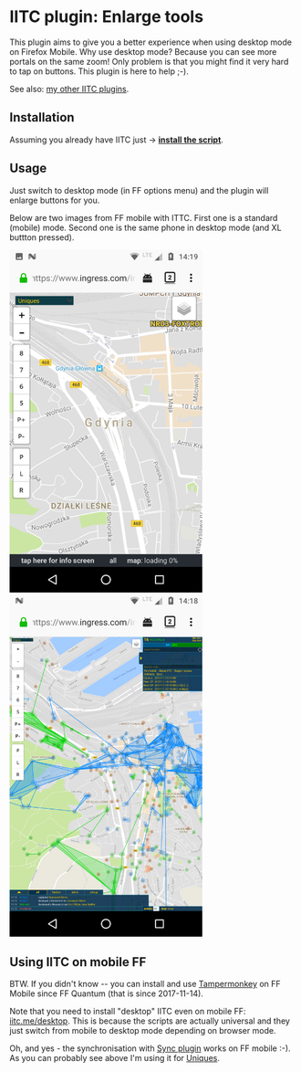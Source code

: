 # IITC plugin: Enlarge tools

This plugin aims to give you a better experience when using desktop mode on Firefox Mobile. Why use desktop mode? Because you can see more portals on the same zoom! Only problem is that you might find it very hard to tap on buttons. This plugin is here to help ;-).

See also: [my other IITC plugins](https://github.com/search?q=user%3AEccenux+iitc-plugin&type=Repositories).

Installation
------------

Assuming you already have IITC just &rarr; **[install the script](https://github.com/Eccenux/iitc-plugin-enlarge-tools/raw/master/enlarge-tools.user.js)**.

Usage
------------

Just switch to desktop mode (in FF options menu) and the plugin will enlarge buttons for you.

Below are two images from FF mobile with ITTC. First one is a standard (mobile) mode. Second one is the same phone in desktop mode (and XL buttton pressed).

<a target="_blank" href="https://raw.githubusercontent.com/Eccenux/iitc-plugin-enlarge-tools/master/screen-mobile.png">
<img height="600" src="https://raw.githubusercontent.com/Eccenux/iitc-plugin-enlarge-tools/master/screen-mobile.png">
</a>
<a target="_blank" href="https://raw.githubusercontent.com/Eccenux/iitc-plugin-enlarge-tools/master/screen-mobile-desktop-xl.png">
<img height="600" src="https://raw.githubusercontent.com/Eccenux/iitc-plugin-enlarge-tools/master/screen-mobile-desktop-xl.png">
</a>

Using IITC on mobile FF
-----------------------

BTW. If you didn't know -- you can install and use [Tampermonkey](https://addons.mozilla.org/pl/firefox/addon/tampermonkey/) on FF Mobile since FF Quantum (that is since 2017-11-14).

Note that you need to install "desktop" IITC even on mobile FF: [iitc.me/desktop](https://iitc.me/desktop/). This is because the scripts are actually universal and they just switch from mobile to desktop mode depending on browser mode.

Oh, and yes - the synchronisation with [Sync plugin](https://iitc.me/desktop/#plugin-sync) works on FF mobile :-). As you can probably see above I'm using it for [Uniques](https://iitc.me/desktop/plugin-sync#plugin-uniques).
